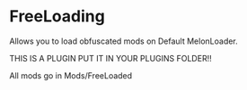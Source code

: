 # FreeLoading
Allows you to load obfuscated mods on Default MelonLoader.


THIS IS A PLUGIN PUT IT IN YOUR PLUGINS FOLDER!!


All mods go in Mods/FreeLoaded
